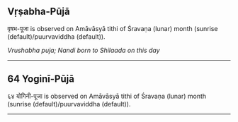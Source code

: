 ## Vṛṣabha-Pūjā
वृषभ-पूजा is observed on Amāvāsyā tithi of Śravaṇa (lunar) month (sunrise (default)/puurvaviddha (default)).

_Vrushabha puja; Nandi born to Shilaada on this day_

---
## 64 Yoginī-Pūjā
६४ योगिनी-पूजा is observed on Amāvāsyā tithi of Śravaṇa (lunar) month (sunrise (default)/puurvaviddha (default)).



---
